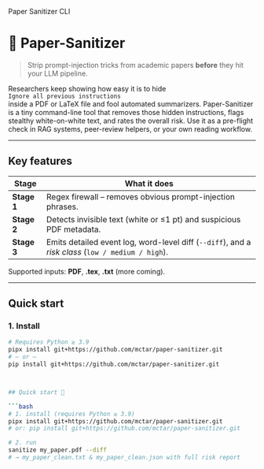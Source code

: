 Paper Sanitizer CLI


# 🧼 Paper-Sanitizer

> Strip prompt-injection tricks from academic papers **before** they hit your LLM pipeline.

Researchers keep showing how easy it is to hide  
`Ignore all previous instructions`  
inside a PDF or LaTeX file and fool automated summarizers. Paper-Sanitizer is a tiny command-line tool that removes those hidden instructions, flags stealthy white-on-white text, and rates the overall risk. Use it as a pre-flight check in RAG systems, peer-review helpers, or your own reading workflow.

---

## Key features

| Stage | What it does |
|-------|--------------|
| **Stage 1** | Regex firewall – removes obvious prompt-injection phrases. |
| **Stage 2** | Detects invisible text (white or ≤1 pt) and suspicious PDF metadata. |
| **Stage 3** | Emits detailed event log, word-level diff (`--diff`), and a *risk class* (`low / medium / high`). |

Supported inputs: **PDF**, **.tex**, **.txt** (more coming).

---

## Quick start

### 1. Install

```bash
# Requires Python ≥ 3.9
pipx install git+https://github.com/mctar/paper-sanitizer.git
# – or –
pip install git+https://github.com/mctar/paper-sanitizer.git



## Quick start 🚀

```bash
# 1. install (requires Python ≥ 3.9)
pipx install git+https://github.com/mctar/paper-sanitizer.git
# or: pip install git+https://github.com/mctar/paper-sanitizer.git

# 2. run
sanitize my_paper.pdf --diff
# → my_paper_clean.txt & my_paper_clean.json with full risk report
